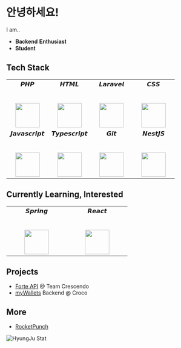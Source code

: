 # 안녕하세요!
I am..
* 𝐁𝐚𝐜𝐤𝐞𝐧𝐝 𝐄𝐧𝐭𝐡𝐮𝐬𝐢𝐚𝐬𝐭
* 𝐒𝐭𝐮𝐝𝐞𝐧𝐭

## Tech Stack
<table>
  <tbody>
    <tr valign="top">
      <td width="25%" align="center">
        <span>𝙋𝙃𝙋</span><br><br><br>
        <img height="64px" src="https://cdn.svgporn.com/logos/php.svg">
      </td>
      <td width="25%" align="center">
        <span>𝙃𝙏𝙈𝙇</span><br><br><br>
        <img height="64px" src="https://cdn.svgporn.com/logos/html-5.svg">
      </td>
      <td width="25%" align="center">
        <span>𝙇𝙖𝙧𝙖𝙫𝙚𝙡</span><br><br><br>
        <img height="64px" src="https://cdn.svgporn.com/logos/laravel.svg">
      </td>
      <td width="25%" align="center">
        <span>𝘾𝙎𝙎</span><br><br><br>
        <img height="64px" src="https://cdn.svgporn.com/logos/css-3.svg">
      </td>
    </tr>
    <tr valign="top">
      <td width="25%" align="center">
        <span>𝙅𝙖𝙫𝙖𝙨𝙘𝙧𝙞𝙥𝙩</span><br><br><br>
        <img height="64px" src="https://cdn.svgporn.com/logos/javascript.svg">
      </td>
      <td width="25%" align="center">
        <span>𝙏𝙮𝙥𝙚𝙨𝙘𝙧𝙞𝙥𝙩</span><br><br><br>
        <img height="64px" src="https://cdn.svgporn.com/logos/typescript-icon.svg">
      </td>
      <td width="25%" align="center">
        <span>𝙂𝙞𝙩</span><br><br><br>
        <img height="64px" src="https://cdn.svgporn.com/logos/git-icon.svg">
      </td>
      <td width="25%" align="center">
        <span>𝙉𝙚𝙨𝙩𝙅𝙎</span><br><br><br>
        <img height="64px" src="https://cdn.svgporn.com/logos/nestjs.svg">
      </td>
    </tr>
  </tbody>
</table>

## Currently Learning, Interested
<table>
  <tbody>
    <tr valign="top">
      <td width="25%" align="center">
        <span>𝙎𝙥𝙧𝙞𝙣𝙜</span><br><br><br>
        <img height="64px" src="https://cdn.svgporn.com/logos/spring-icon.svg">
      </td>
      <td width="25%" align="center">
        <span>𝙍𝙚𝙖𝙘𝙩</span><br><br><br>
        <img height="64px" src="https://cdn.svgporn.com/logos/react.svg">
      </td>
    </tr>
  </tbody>
</table>

## Projects
* [Forte API](https://team-crescendo.me) @ Team Crescendo
* [myWallets](https://mywallets.xyz) Backend @ Croco

## More
* [RocketPunch](https://www.rocketpunch.com/@a28b03d0e2874b5c)

![HyungJu Stat](https://github-readme-stats.vercel.app/api?username=hyungju&count_private=true&theme=shades-of-purple)

